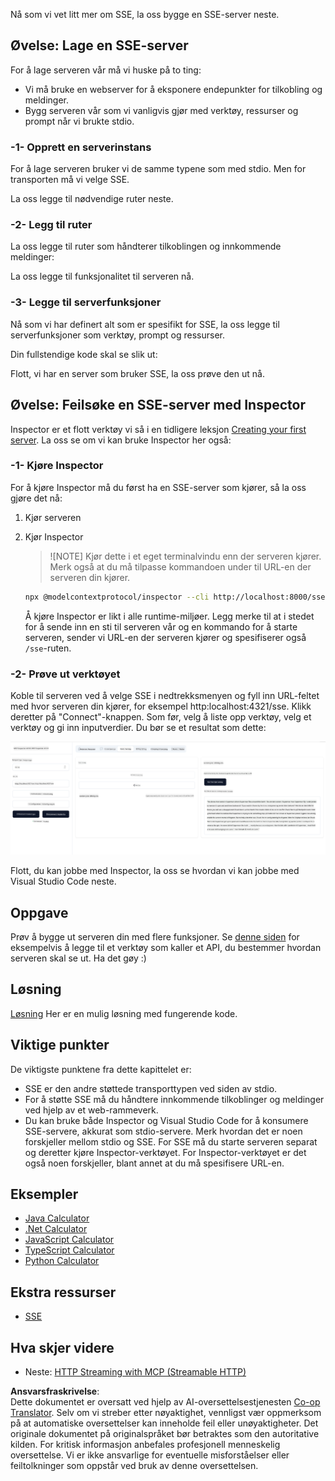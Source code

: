 <!--
CO_OP_TRANSLATOR_METADATA:
{
  "original_hash": "64645691bf0985f1760b948123edf269",
  "translation_date": "2025-06-13T10:52:23+00:00",
  "source_file": "03-GettingStarted/05-sse-server/README.md",
  "language_code": "no"
}
-->
Nå som vi vet litt mer om SSE, la oss bygge en SSE-server neste.

## Øvelse: Lage en SSE-server

For å lage serveren vår må vi huske på to ting:

- Vi må bruke en webserver for å eksponere endepunkter for tilkobling og meldinger.
- Bygg serveren vår som vi vanligvis gjør med verktøy, ressurser og prompt når vi brukte stdio.

### -1- Opprett en serverinstans

For å lage serveren bruker vi de samme typene som med stdio. Men for transporten må vi velge SSE.

La oss legge til nødvendige ruter neste.

### -2- Legg til ruter

La oss legge til ruter som håndterer tilkoblingen og innkommende meldinger:

La oss legge til funksjonalitet til serveren nå.

### -3- Legge til serverfunksjoner

Nå som vi har definert alt som er spesifikt for SSE, la oss legge til serverfunksjoner som verktøy, prompt og ressurser.

Din fullstendige kode skal se slik ut:

Flott, vi har en server som bruker SSE, la oss prøve den ut nå.

## Øvelse: Feilsøke en SSE-server med Inspector

Inspector er et flott verktøy vi så i en tidligere leksjon [Creating your first server](/03-GettingStarted/01-first-server/README.md). La oss se om vi kan bruke Inspector her også:

### -1- Kjøre Inspector

For å kjøre Inspector må du først ha en SSE-server som kjører, så la oss gjøre det nå:

1. Kjør serveren

1. Kjør Inspector

    > ![NOTE]
    > Kjør dette i et eget terminalvindu enn der serveren kjører. Merk også at du må tilpasse kommandoen under til URL-en der serveren din kjører.

    ```sh
    npx @modelcontextprotocol/inspector --cli http://localhost:8000/sse --method tools/list
    ```

    Å kjøre Inspector er likt i alle runtime-miljøer. Legg merke til at i stedet for å sende inn en sti til serveren vår og en kommando for å starte serveren, sender vi URL-en der serveren kjører og spesifiserer også `/sse`-ruten.

### -2- Prøve ut verktøyet

Koble til serveren ved å velge SSE i nedtrekksmenyen og fyll inn URL-feltet med hvor serveren din kjører, for eksempel http:localhost:4321/sse. Klikk deretter på "Connect"-knappen. Som før, velg å liste opp verktøy, velg et verktøy og gi inn inputverdier. Du bør se et resultat som dette:

![SSE Server running in inspector](../../../../translated_images/sse-inspector.d86628cc597b8fae807a31d3d6837842f5f9ee1bcc6101013fa0c709c96029ad.no.png)

Flott, du kan jobbe med Inspector, la oss se hvordan vi kan jobbe med Visual Studio Code neste.

## Oppgave

Prøv å bygge ut serveren din med flere funksjoner. Se [denne siden](https://api.chucknorris.io/) for eksempelvis å legge til et verktøy som kaller et API, du bestemmer hvordan serveren skal se ut. Ha det gøy :)

## Løsning

[Løsning](./solution/README.md) Her er en mulig løsning med fungerende kode.

## Viktige punkter

De viktigste punktene fra dette kapittelet er:

- SSE er den andre støttede transporttypen ved siden av stdio.
- For å støtte SSE må du håndtere innkommende tilkoblinger og meldinger ved hjelp av et web-rammeverk.
- Du kan bruke både Inspector og Visual Studio Code for å konsumere SSE-servere, akkurat som stdio-servere. Merk hvordan det er noen forskjeller mellom stdio og SSE. For SSE må du starte serveren separat og deretter kjøre Inspector-verktøyet. For Inspector-verktøyet er det også noen forskjeller, blant annet at du må spesifisere URL-en.

## Eksempler

- [Java Calculator](../samples/java/calculator/README.md)
- [.Net Calculator](../../../../03-GettingStarted/samples/csharp)
- [JavaScript Calculator](../samples/javascript/README.md)
- [TypeScript Calculator](../samples/typescript/README.md)
- [Python Calculator](../../../../03-GettingStarted/samples/python)

## Ekstra ressurser

- [SSE](https://developer.mozilla.org/en-US/docs/Web/API/Server-sent_events)

## Hva skjer videre

- Neste: [HTTP Streaming with MCP (Streamable HTTP)](/03-GettingStarted/06-http-streaming/README.md)

**Ansvarsfraskrivelse**:  
Dette dokumentet er oversatt ved hjelp av AI-oversettelsestjenesten [Co-op Translator](https://github.com/Azure/co-op-translator). Selv om vi streber etter nøyaktighet, vennligst vær oppmerksom på at automatiske oversettelser kan inneholde feil eller unøyaktigheter. Det originale dokumentet på originalspråket bør betraktes som den autoritative kilden. For kritisk informasjon anbefales profesjonell menneskelig oversettelse. Vi er ikke ansvarlige for eventuelle misforståelser eller feiltolkninger som oppstår ved bruk av denne oversettelsen.